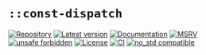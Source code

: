 # `::const-dispatch`

[![Repository](https://img.shields.io/badge/repository-GitHub-brightgreen.svg)](
https://github.com/danielhenrymantilla/const-dispatch.rs)
[![Latest version](https://img.shields.io/crates/v/const-dispatch.svg)](
https://crates.io/crates/const-dispatch)
[![Documentation](https://docs.rs/const-dispatch/badge.svg)](
https://docs.rs/const-dispatch)
[![MSRV](https://img.shields.io/badge/MSRV-1.79.0-white)](
https://gist.github.com/danielhenrymantilla/9b59de4db8e5f2467ed008b3c450527b)
[![unsafe forbidden](https://img.shields.io/badge/unsafe-forbidden-success.svg)](
https://github.com/rust-secure-code/safety-dance/)
[![License](https://img.shields.io/crates/l/const-dispatch.svg)](
https://github.com/danielhenrymantilla/const-dispatch.rs/blob/master/LICENSE-ZLIB)
[![CI](https://github.com/danielhenrymantilla/const-dispatch.rs/workflows/CI/badge.svg)](
https://github.com/danielhenrymantilla/const-dispatch.rs/actions)
[![no_std compatible](https://img.shields.io/badge/no__std-compatible-success.svg)](
https://github.com/rust-secure-code/safety-dance/)

<!-- Templated by `cargo-generate` using https://github.com/danielhenrymantilla/proc-macro-template -->
